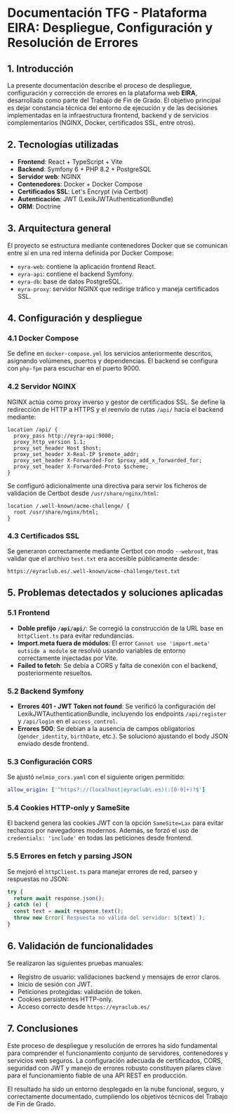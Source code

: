 # Documentación TFG - Plataforma EIRA: Despliegue, Configuración y Resolución de Errores

## 1. Introducción

La presente documentación describe el proceso de despliegue, configuración y corrección de errores en la plataforma web **EIRA**, desarrollada como parte del Trabajo de Fin de Grado. El objetivo principal es dejar constancia técnica del entorno de ejecución y de las decisiones implementadas en la infraestructura frontend, backend y de servicios complementarios (NGINX, Docker, certificados SSL, entre otros).

## 2. Tecnologías utilizadas

- **Frontend**: React + TypeScript + Vite
- **Backend**: Symfony 6 + PHP 8.2 + PostgreSQL
- **Servidor web**: NGINX
- **Contenedores**: Docker + Docker Compose
- **Certificados SSL**: Let's Encrypt (via Certbot)
- **Autenticación**: JWT (LexikJWTAuthenticationBundle)
- **ORM**: Doctrine

## 3. Arquitectura general

El proyecto se estructura mediante contenedores Docker que se comunican entre sí en una red interna definida por Docker Compose:

- `eyra-web`: contiene la aplicación frontend React.
- `eyra-api`: contiene el backend Symfony.
- `eyra-db`: base de datos PostgreSQL.
- `eyra-proxy`: servidor NGINX que redirige tráfico y maneja certificados SSL.

## 4. Configuración y despliegue

### 4.1 Docker Compose

Se define en `docker-compose.yml` los servicios anteriormente descritos, asignando volúmenes, puertos y dependencias. El backend se configura con `php-fpm` para escuchar en el puerto 9000.

### 4.2 Servidor NGINX

NGINX actúa como proxy inverso y gestor de certificados SSL. Se define la redirección de HTTP a HTTPS y el reenvío de rutas `/api/` hacia el backend mediante:

```nginx
location /api/ {
  proxy_pass http://eyra-api:9000;
  proxy_http_version 1.1;
  proxy_set_header Host $host;
  proxy_set_header X-Real-IP $remote_addr;
  proxy_set_header X-Forwarded-For $proxy_add_x_forwarded_for;
  proxy_set_header X-Forwarded-Proto $scheme;
}
```

Se configuró adicionalmente una directiva para servir los ficheros de validación de Certbot desde `/usr/share/nginx/html`:

```nginx
location /.well-known/acme-challenge/ {
  root /usr/share/nginx/html;
}
```

### 4.3 Certificados SSL

Se generaron correctamente mediante Certbot con modo `--webroot`, tras validar que el archivo `test.txt` era accesible públicamente desde:

```
https://eyraclub.es/.well-known/acme-challenge/test.txt
```

## 5. Problemas detectados y soluciones aplicadas

### 5.1 Frontend

- **Doble prefijo `/api/api/`**: Se corregió la construcción de la URL base en `httpClient.ts` para evitar redundancias.
- **Import.meta fuera de módulos**: El error `Cannot use 'import.meta' outside a module` se resolvió usando variables de entorno correctamente injectadas por Vite.
- **Failed to fetch**: Se debía a CORS y falta de conexión con el backend, posteriormente resueltos.

### 5.2 Backend Symfony

- **Errores 401 - JWT Token not found**: Se verificó la configuración del LexikJWTAuthenticationBundle, incluyendo los endpoints `/api/register` y `/api/login` en el `access_control`.
- **Errores 500**: Se debían a la ausencia de campos obligatorios (`gender_identity`, `birthDate`, etc.). Se solucionó ajustando el body JSON enviado desde frontend.

### 5.3 Configuración CORS

Se ajustó `nelmio_cors.yaml` con el siguiente origen permitido:

```yaml
allow_origin: ['^https?://(localhost|eyraclub\.es)(:[0-9]+)?$']
```

### 5.4 Cookies HTTP-only y SameSite

El backend genera las cookies JWT con la opción `SameSite=Lax` para evitar rechazos por navegadores modernos. Además, se forzó el uso de `credentials: 'include'` en todas las peticiones desde frontend.

### 5.5 Errores en fetch y parsing JSON

Se mejoró el `httpClient.ts` para manejar errores de red, parseo y respuestas no JSON:

```ts
try {
  return await response.json();
} catch (e) {
  const text = await response.text();
  throw new Error(`Respuesta no válida del servidor: ${text}`);
}
```

## 6. Validación de funcionalidades

Se realizaron las siguientes pruebas manuales:

- Registro de usuario: validaciones backend y mensajes de error claros.
- Inicio de sesión con JWT.
- Peticiones protegidas: validación de token.
- Cookies persistentes HTTP-only.
- Acceso correcto desde `https://eyraclub.es/`

## 7. Conclusiones

Este proceso de despliegue y resolución de errores ha sido fundamental para comprender el funcionamiento conjunto de servidores, contenedores y servicios web seguros. La configuración adecuada de certificados, CORS, seguridad con JWT y manejo de errores robusto constituyen pilares clave para el funcionamiento fiable de una API REST en producción.

El resultado ha sido un entorno desplegado en la nube funcional, seguro, y correctamente documentado, cumpliendo los objetivos técnicos del Trabajo de Fin de Grado.

